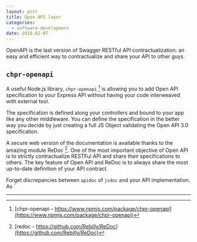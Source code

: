 ```yaml
---
layout: post
title: Open API layer
categories:
  - software-development
date: 2018-02-07
---
```


OpenAPI is the last version of Swagger RESTful API contractualization: an easy and efficient way to contractualize and share your API to other guys.

## `chpr-openapi`

A useful Node.js library, `chpr-openapi` [^1] is allowing you to add Open API specification to your Express API without having your code interweaved with external tool.

The specification is defined along your controllers and bound to your app like any other middleware. You can define the specification in the better way you decide by just creating a full JS Object validating the Open API 3.0 specification.

A secure web version of the documentation is available thanks to the amazing module ReDoc [^2]. One of the most important objective of Open API is to strictly contractualize RESTFul API and share their specifications to others. The key feature of Open API and ReDoc is to always share the most up-to-date definition of your API contract.

Forget discrepancies between `apidoc` of `jsdoc` and your API implementation. As ` 

--------------------------------------

[^1]: [chpr-openapi - https://www.npmjs.com/package/chpr-openapi](https://www.npmjs.com/package/chpr-openapi)

[^2]: [redoc - https://github.com/Rebilly/ReDoc](https://github.com/Rebilly/ReDoc)
<!--stackedit_data:
eyJoaXN0b3J5IjpbMjUwODY4MTQ0XX0=
-->